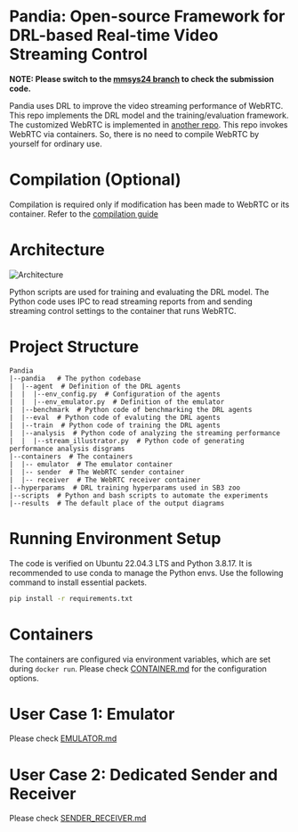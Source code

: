 Pandia: Open-source Framework for DRL-based Real-time Video Streaming Control
===
**NOTE: Please switch to the [mmsys24 branch](https://github.com/johnson-li/Pandia/tree/mmsys24) to check the submission code.**

Pandia uses DRL to improve the video streaming performance of WebRTC. This repo implements the DRL model and the training/evaluation framework. The customized WebRTC is implemented in [another repo](https://github.com/johnson-li/webrtc/tree/pandia). This repo invokes WebRTC via containers. So, there is no need to compile WebRTC by yourself for ordinary use.

Compilation (Optional)
===
Compilation is required only if modification has been made to WebRTC or its container. Refer to the [compilation guide](COMPILE.md)

Architecture
===

![Architecture](https://docs.google.com/drawings/d/e/2PACX-1vTF7H__JOJsfnCUQKSdt9ubLGv_-BthUDodCtZBYpxiN45_XAmCTKZVTf3xfKW3BeBGxGDViAPCHezh/pub?w=957&h=375)

Python scripts are used for training and evaluating the DRL model. The Python code uses IPC to read streaming reports from and sending streaming control settings to the container that runs WebRTC. 

Project Structure
===
```
Pandia
|--pandia   # The python codebase
|  |--agent  # Definition of the DRL agents
|  |  |--env_config.py  # Configuration of the agents 
|  |  |--env_emulator.py  # Definition of the emulator 
|  |--benchmark  # Python code of benchmarking the DRL agents
|  |--eval  # Python code of evaluting the DRL agents
|  |--train  # Python code of training the DRL agents
|  |--analysis  # Python code of analyzing the streaming performance
|  |  |--stream_illustrator.py  # Python code of generating performance analysis disgrams
|--containers  # The containers
|  |-- emulator  # The emulator container
|  |-- sender  # The WebRTC sender container
|  |-- receiver  # The WebRTC receiver container
|--hyperparams  # DRL training hyperparams used in SB3 zoo
|--scripts  # Python and bash scripts to automate the experiments
|--results  # The default place of the output diagrams
```

Running Environment Setup
===
The code is verified on Ubuntu 22.04.3 LTS and Python 3.8.17. It is recommended to use conda to manage the Python envs. Use the following command to install essential packets.

```bash
pip install -r requirements.txt
```

Containers
===
The containers are configured via environment variables, which are set during `docker run`. Please check [CONTAINER.md](CONTAINER.md) for the configuration options.

User Case 1: Emulator
===

Please check [EMULATOR.md](EMULATOR.md)


User Case 2: Dedicated Sender and Receiver
===

Please check [SENDER_RECEIVER.md](SENDER_RECEIVER.md)